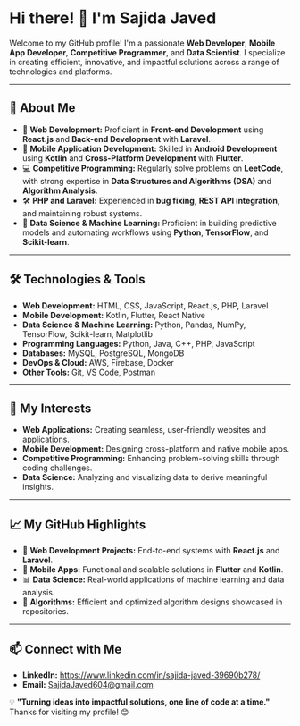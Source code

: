 # Hi there! 👋 I'm Sajida Javed  

Welcome to my GitHub profile! I'm a passionate **Web Developer**, **Mobile App Developer**, **Competitive Programmer**, and **Data Scientist**. I specialize in creating efficient, innovative, and impactful solutions across a range of technologies and platforms.  

---

## 🌟 About Me
- 🔭 **Web Development:** Proficient in **Front-end Development** using **React.js** and **Back-end Development** with **Laravel**.  
- 📱 **Mobile Application Development:** Skilled in **Android Development** using **Kotlin** and **Cross-Platform Development** with **Flutter**.  
- 💻 **Competitive Programming:** Regularly solve problems on **LeetCode**, with strong expertise in **Data Structures and Algorithms (DSA)** and **Algorithm Analysis**.  
- 🛠️ **PHP and Laravel:** Experienced in **bug fixing**, **REST API integration**, and maintaining robust systems.  
- 🌱 **Data Science & Machine Learning:** Proficient in building predictive models and automating workflows using **Python**, **TensorFlow**, and **Scikit-learn**.  

---

## 🛠️ Technologies & Tools
- **Web Development:** HTML, CSS, JavaScript, React.js, PHP, Laravel  
- **Mobile Development:** Kotlin, Flutter, React Native  
- **Data Science & Machine Learning:** Python, Pandas, NumPy, TensorFlow, Scikit-learn, Matplotlib  
- **Programming Languages:** Python, Java, C++, PHP, JavaScript  
- **Databases:** MySQL, PostgreSQL, MongoDB  
- **DevOps & Cloud:** AWS, Firebase, Docker  
- **Other Tools:** Git, VS Code, Postman  

---

## 🚀 My Interests
- **Web Applications:** Creating seamless, user-friendly websites and applications.  
- **Mobile Development:** Designing cross-platform and native mobile apps.  
- **Competitive Programming:** Enhancing problem-solving skills through coding challenges.  
- **Data Science:** Analyzing and visualizing data to derive meaningful insights.  

---

## 📈 My GitHub Highlights
- 🔗 **Web Development Projects:** End-to-end systems with **React.js** and **Laravel**.  
- 📱 **Mobile Apps:** Functional and scalable solutions in **Flutter** and **Kotlin**.  
- 📊 **Data Science:** Real-world applications of machine learning and data analysis.  
- 🧩 **Algorithms:** Efficient and optimized algorithm designs showcased in repositories.  

---

## 📫 Connect with Me
<!--  - **Portfolio:** [Your Portfolio Link](https://yourportfolio.com)  -->
- **LinkedIn:** https://www.linkedin.com/in/sajida-javed-39690b278/  
- **Email:** SajidaJaved604@gmail.com
<!--  - **Twitter:** [Your Twitter Handle](https://twitter.com/YourTwitterHandle)   -->

💡 **"Turning ideas into impactful solutions, one line of code at a time."**  
Thanks for visiting my profile! 😊
